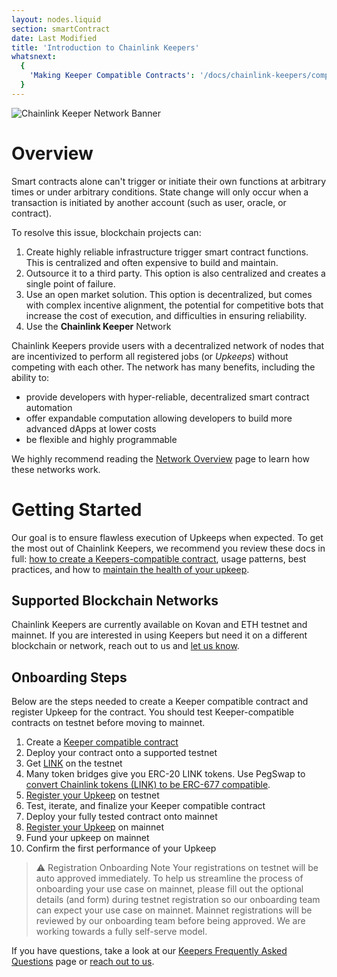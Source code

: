 ```yaml
---
layout: nodes.liquid
section: smartContract
date: Last Modified
title: 'Introduction to Chainlink Keepers'
whatsnext:
  {
    'Making Keeper Compatible Contracts': '/docs/chainlink-keepers/compatible-contracts/',
  }
---
```

![Chainlink Keeper Network Banner](/images/contract-devs/generic-banner.png)

# Overview

Smart contracts alone can't trigger or initiate their own functions at arbitrary times or under arbitrary conditions. State change will only occur when a transaction is initiated by another account (such as user, oracle, or contract).

To resolve this issue, blockchain projects can:

1. Create highly reliable infrastructure trigger smart contract functions. This is centralized and often expensive to build and maintain.
2. Outsource it to a third party. This option is also centralized and creates a single point of failure.
3. Use an open market solution. This option is decentralized, but comes with complex incentive alignment, the potential for competitive bots that increase the cost of execution, and difficulties in ensuring reliability.
4. Use the **Chainlink Keeper** Network


Chainlink Keepers provide users with a decentralized network of nodes that are incentivized to perform all registered jobs (or *Upkeeps*) without competing with each other. The network has many benefits, including the ability to:

- provide developers with hyper-reliable, decentralized smart contract automation
- offer expandable computation allowing developers to build more advanced dApps at lower costs
- be flexible and highly programmable

We highly recommend reading the [Network Overview](../overview) page to learn how these networks work.

# Getting Started

Our goal is to ensure flawless execution of Upkeeps when expected. To get the most out of Chainlink Keepers, we recommend you review these docs in full: [how to create a Keepers-compatible contract](../compatible-contracts), usage patterns, best practices, and how to [maintain the health of your upkeep](../register-upkeep).

## Supported Blockchain Networks

Chainlink Keepers are currently available on Kovan and ETH testnet and mainnet. If you are interested in using Keepers but need it on a different blockchain or network, reach out to us and [let us know](https://forms.gle/WadxnzzjHPtta5Zd9).

## Onboarding Steps

Below are the steps needed to create a Keeper compatible contract and register Upkeep for the contract. You should test Keeper-compatible contracts on testnet before moving to mainnet. 

1. Create a [Keeper compatible contract](../compatible-contracts/)
2. Deploy your contract onto a supported testnet
3. Get [LINK](../../link-token-contracts/#kovan) on the testnet
4. Many token bridges give you ERC-20 LINK tokens. Use PegSwap to [convert Chainlink tokens (LINK) to be ERC-677 compatible](https://pegswap.chain.link/).
5. [Register your Upkeep](../register-upkeep/) on testnet
6. Test, iterate, and finalize your Keeper compatible contract
7. Deploy your fully tested contract onto mainnet
8. [Register your Upkeep](../register-upkeep/) on mainnet
9. Fund your upkeep on mainnet
10. Confirm the first performance of your Upkeep

> ⚠️ Registration Onboarding Note
> Your registrations on testnet will be auto approved immediately. To help us streamline the process of onboarding your use case on mainnet, please fill out the optional details (and form) during testnet registration so our onboarding team can expect your use case on mainnet. Mainnet registrations will be reviewed by our onboarding team before being approved. We are working towards a fully self-serve model.

If you have questions, take a look at our [Keepers Frequently Asked Questions](../faqs/) page or [reach out to us](https://forms.gle/WadxnzzjHPtta5Zd9).

